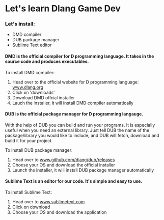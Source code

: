 # Let's learn Dlang Game Dev

### Let's install:
- DMD compiler
- DUB package manager
- Sublime Text editor

#### DMD is the official compiler for D programming language. It takes in the source code and produces executables. 

To install DMD compiler:
1. Head over to the official website for
	D programming language: www.dlang.org
2. Click on 'downloads'
3. Download DMD offcial installer
4. Lauch the installer, it will install DMD compiler automatically

#### DUB is the official package manager for D programming langauge.
With the help of DUB you can build and run your programs. It is especially
useful when you need an external library. Just tell DUB 
the name of the package/library you would like to include, and DUB will fetch, download and build it for your 
project.

To install DUB package manager:
1. Head over to www.github.com/dlang/dub/releases
2. Choose your OS and download the official installer
3. Launch the installer, it will install DUB package manager automatically

#### Sublime Text is an editor for our code. It's simple and easy to use.

To install Sublime Text:
1. Head over to www.sublimetext.com
2. Click on download
3. Choose your OS and download the application
